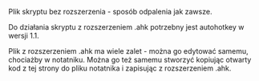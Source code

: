 Plik skryptu bez rozszerzenia - sposób odpalenia jak zawsze.

Do działania skryptu z rozszerzeniem .ahk potrzebny jest autohotkey w wersji 1.1. 

Plik z rozszerzeniem .ahk ma wiele zalet - można go edytować samemu, chociażby w notatniku. Można go też samemu stworzyć kopiując otwarty kod z tej strony do pliku notatnika i zapisując z rozszerzeniem .ahk. 
